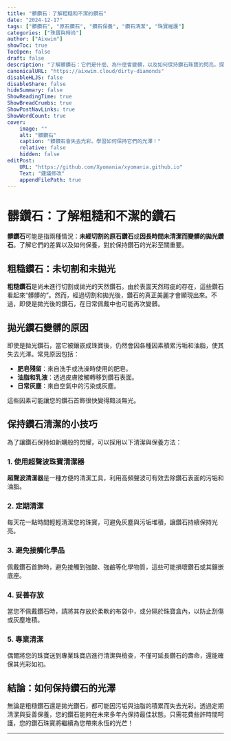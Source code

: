 ```yaml
---
title: "髒鑽石：了解粗糙和不潔的鑽石"
date: "2024-12-17"
tags: ["髒鑽石", "原石鑽石", "鑽石保養", "鑽石清潔", "珠寶維護"]
categories: ["珠寶與時尚"]
author: ["Aixwim"]
showToc: true
TocOpen: false
draft: false
description: "了解髒鑽石：它們是什麼、為什麼會變髒，以及如何保持鑽石珠寶的閃亮。探索粗糙鑽石與拋光鑽石的差異以及有效的清潔方法。"
canonicalURL: "https://aixwim.cloud/dirty-diamonds"
disableHLJS: false
disableShare: false
hideSummary: false
ShowReadingTime: true
ShowBreadCrumbs: true
ShowPostNavLinks: true
ShowWordCount: true
cover:
    image: ""
    alt: "髒鑽石"
    caption: "髒鑽石會失去光彩。學習如何保持它們的光澤！"
    relative: false
    hidden: false
editPost:
    URL: "https://github.com/Xyomania/xyomania.github.io"
    Text: "建議修改"
    appendFilePath: true
---
```


# 髒鑽石：了解粗糙和不潔的鑽石

**髒鑽石**可能是指兩種情況：**未經切割的原石鑽石**或**因長時間未清潔而變髒的拋光鑽石**。了解它們的差異以及如何保養，對於保持鑽石的光彩至關重要。

## 粗糙鑽石：未切割和未拋光

**粗糙鑽石**是尚未進行切割或拋光的天然鑽石。由於表面天然瑕疵的存在，這些鑽石看起來“髒髒的”。然而，經過切割和拋光後，鑽石的真正美麗才會顯現出來。不過，即使是拋光後的鑽石，在日常佩戴中也可能再次變髒。

## 拋光鑽石變髒的原因

即使是拋光鑽石，當它被鑲嵌成珠寶後，仍然會因各種因素積累污垢和油脂，使其失去光澤。常見原因包括：

- **肥皂殘留**：來自洗手或洗澡時使用的肥皂。
- **油脂和乳液**：透過皮膚接觸轉移到鑽石表面。
- **日常灰塵**：來自空氣中的污染或灰塵。

這些因素可能讓您的鑽石首飾很快變得黯淡無光。

## 保持鑽石清潔的小技巧

為了讓鑽石保持如新購般的閃耀，可以採用以下清潔與保養方法：

### 1. **使用超聲波珠寶清潔器**
**超聲波清潔器**是一種方便的清潔工具，利用高頻聲波可有效去除鑽石表面的污垢和油脂。

### 2. **定期清潔**
每天花一點時間輕輕清潔您的珠寶，可避免灰塵與污垢堆積，讓鑽石持續保持光亮。

### 3. **避免接觸化學品**
佩戴鑽石首飾時，避免接觸到強酸、強鹼等化學物質，這些可能損壞鑽石或其鑲嵌底座。

### 4. **妥善存放**
當您不佩戴鑽石時，請將其存放於柔軟的布袋中，或分隔於珠寶盒內，以防止刮傷或灰塵堆積。

### 5. **專業清潔**
偶爾將您的珠寶送到專業珠寶店進行清潔與檢查，不僅可延長鑽石的壽命，還能確保其光彩如初。

## 結論：如何保持鑽石的光澤

無論是粗糙鑽石還是拋光鑽石，都可能因污垢與油脂的積累而失去光彩。透過定期清潔與妥善保養，您的鑽石能夠在未來多年內保持最佳狀態。只需花費些許時間呵護，您的鑽石珠寶將繼續為您帶來永恆的光芒！

---
